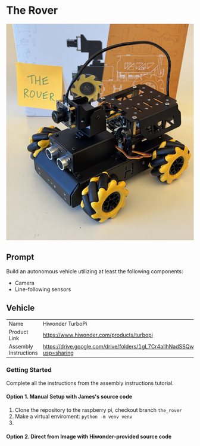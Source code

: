 # The Rover

<img
    src="./static/images/assembled_kits/the_rover.jpg"
    alt="The Rover"
    width="1000"
/>

## Prompt

Build an autonomous vehicle utilizing at least the following components:

- Camera
- Line-following sensors

## Vehicle

|                       |                                                                                      |
| --------------------- | ------------------------------------------------------------------------------------ |
| Name                  | Hiwonder TurboPi                                                                     |
| Product Link          | https://www.hiwonder.com/products/turbopi                                            |
| Assembly Instructions | https://drive.google.com/drive/folders/1gL7Cr4allhNadSSQw5e95lTrTqdYt46v?usp=sharing |

### Getting Started

Complete all the instructions from the assembly instructions tutorial.

#### Option 1. Manual Setup with James's source code

1. Clone the repository to the raspberry pi, checkout branch `the_rover`
2. Make a virtual enviroment: `python -m venv venv`
3.

#### Option 2. Direct from Image with Hiwonder-provided source code
